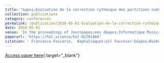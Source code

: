 ```yaml
---
title: "&apos;Evaluation de la correction rythmique des partitions num&apos;eris&apos;ees"
collection: publications
category: conferences
permalink: /publication/2018-05-01-Evaluation-de-la-correction-rythmique-des-partitions-numerisees
date: 2018-05-01
venue: 'In the proceedings of Journ&apos;ees d&apos;Informatique Musicale (JIM)'
paperurl: 'https://hal.science/hal-01791404'
citation: ' Francesco Foscarin,  Rapha{\&quot;e}l Fournier-S&apos;Niehotta,  Florent Jacquemard,  Philippe Rigaux, &quot;&amp;apos;Evaluation de la correction rythmique des partitions num&amp;apos;eris&amp;apos;ees.&quot; In the proceedings of JIM 2018 - Journ&amp;apos;ees d&amp;apos;Informatique Musicale, 2018.'
---
```

[Access paper here](https://hal.science/hal-01791404){:target="_blank"}

